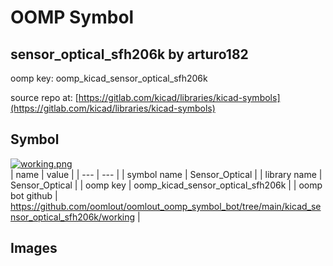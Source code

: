 # OOMP Symbol  
## sensor_optical_sfh206k  by arturo182  
  
oomp key: oomp_kicad_sensor_optical_sfh206k  
  
source repo at: [https://gitlab.com/kicad/libraries/kicad-symbols](https://gitlab.com/kicad/libraries/kicad-symbols)  
## Symbol  
  
[![working.png](working_600.png)](working.png)  
| name | value | 
| --- | --- | 
| symbol name | Sensor_Optical | 
| library name | Sensor_Optical | 
| oomp key | oomp_kicad_sensor_optical_sfh206k | 
| oomp bot github | https://github.com/oomlout/oomlout_oomp_symbol_bot/tree/main/kicad_sensor_optical_sfh206k/working | 
## Images  
